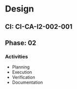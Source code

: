 # Design

## CI: CI-CA-I2-002-001
## Phase: 02

### Activities
- Planning
- Execution
- Verification
- Documentation
